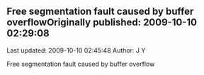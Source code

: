 ## Free segmentation fault caused by buffer overflowOriginally published: 2009-10-10 02:29:08 
Last updated: 2009-10-10 02:45:48 
Author: J Y 
 
Free segmentation fault caused by buffer overflow